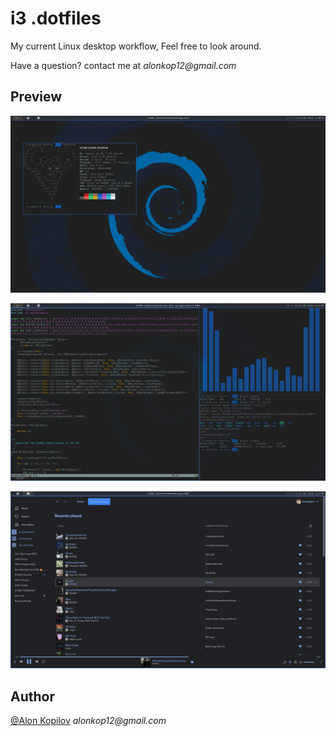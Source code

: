 # i3 .dotfiles

My current Linux desktop workflow,
Feel free to look around.

Have a question? contact me at _alonkop12@gmail.com_

## Preview
![Cover Image](assets/showcase.png?raw=true)

![Cover Image](assets/showcase3.png?raw=true)

![Cover Image](assets/showcase2.png?raw=true)

## Author
[@Alon Kopilov](https://github.com/Alonkopilov) _alonkop12@gmail.com_
